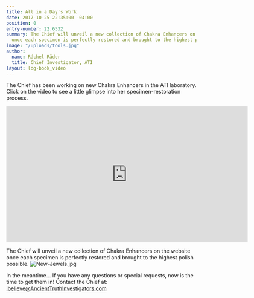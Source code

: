 ```yaml
---
title: All in a Day's Work
date: 2017-10-25 22:35:00 -04:00
position: 0
entry-number: 22.6532
summary: The Chief will unveil a new collection of Chakra Enhancers on the website
  once each specimen is perfectly restored and brought to the highest polish possible.
image: "/uploads/tools.jpg"
author:
  name: Ráchel Räder
  title: Chief Investigator, ATI
layout: log-book_video
---
```


The Chief has been working on new Chakra Enhancers in the ATI laboratory. Click on the video to see a little glimpse into her specimen-restoration process.

<iframe src="https://player.vimeo.com/video/239942671" width="640" height="360" frameborder="0" webkitallowfullscreen mozallowfullscreen allowfullscreen></iframe>

The Chief will unveil a new collection of Chakra Enhancers on the website once each specimen is perfectly restored and brought to the highest polish possible.
![New-Jewels.jpg](/uploads/New-Jewels.jpg)

In the meantime... If you have any questions or special requests, now is the time to get them in! Contact the Chief at: ibelieve@AncientTruthInvestigators.com